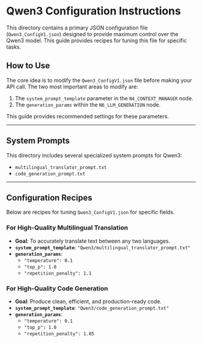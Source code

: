 # Qwen3 Configuration Instructions

This directory contains a primary JSON configuration file (`Qwen3_ConfigV1.json`) designed to provide maximum control over the Qwen3 model. This guide provides recipes for tuning this file for specific tasks.

## How to Use

The core idea is to modify the `Qwen3_ConfigV1.json` file before making your API call. The two most important areas to modify are:
1.  The `system_prompt_template` parameter in the `N4_CONTEXT_MANAGER` node.
2.  The `generation_params` within the `N6_LLM_GENERATION` node.

This guide provides recommended settings for these parameters.

---

## System Prompts

This directory includes several specialized system prompts for Qwen3:
-   `multilingual_translator_prompt.txt`
-   `code_generation_prompt.txt`

---

## Configuration Recipes

Below are recipes for tuning `Qwen3_ConfigV1.json` for specific fields.

### For High-Quality Multilingual Translation
-   **Goal**: To accurately translate text between any two languages.
-   **`system_prompt_template`**: `"Qwen3/multilingual_translator_prompt.txt"`
-   **`generation_params`**:
    -   `"temperature": 0.1`
    -   `"top_p": 1.0`
    -   `"repetition_penalty": 1.1`

### For High-Quality Code Generation
-   **Goal**: Produce clean, efficient, and production-ready code.
-   **`system_prompt_template`**: `"Qwen3/code_generation_prompt.txt"`
-   **`generation_params`**:
    -   `"temperature": 0.1`
    -   `"top_p": 1.0`
    -   `"repetition_penalty": 1.05`
